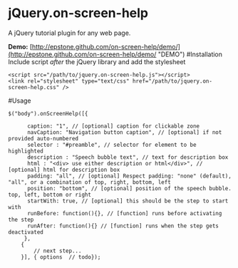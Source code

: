 jQuery.on-screen-help
==============

A jQuery tutorial plugin for any web page.

 **Demo:**
[http://epstone.github.com/on-screen-help/demo/](http://epstone.github.com/on-screen-help/demo/ "DEMO")
#Installation
Include script *after* the jQuery library and add the stylesheet

    <script src="/path/to/jquery.on-screen-help.js"></script> 
	<link rel="stylesheet" type="text/css" href="/path/to/jquery.on-screen-help.css" />
	
#Usage

    $("body").onScreenHelp([{
		
		  caption: "1", // [optional] caption for clickable zone
		  navCaption: "Navigation button caption", // [optional] if not provided auto-numbered
		  selector : "#preamble", // selector for element to be highlighted
		  description : "Speech bubble text", // text for description box
		  html : "<div> use either description or html</div>", // [optional] html for description box
		  padding: "all", // [optional] Respect padding: "none" (default), "all", or a combination of top, right, bottom, left
		  position: "bottom", // [optional] position of the speech bubble. top, left, bottom or right
		  startWith: true, // [optional] this should be the step to start with
		  runBefore: function(){}, // [function] runs before activating the step
		  runAfter: function(){} // [function] runs when the step gets deactivated
	     },
		{
			// next step...
		}], { options  // todo});


    
